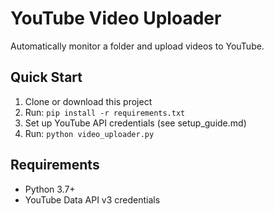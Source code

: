 # YouTube Video Uploader

Automatically monitor a folder and upload videos to YouTube.

## Quick Start
1. Clone or download this project
2. Run: `pip install -r requirements.txt`
3. Set up YouTube API credentials (see setup_guide.md)
4. Run: `python video_uploader.py`

## Requirements
- Python 3.7+
- YouTube Data API v3 credentials